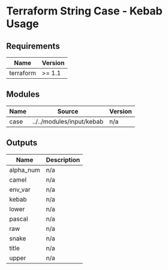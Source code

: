 # Terraform String Case - Kebab Usage

<!-- BEGIN_TF_DOCS -->
## Requirements

| Name | Version |
|------|---------|
| terraform | >= 1.1 |

## Modules

| Name | Source | Version |
|------|--------|---------|
| case | ../../modules/input/kebab | n/a |

## Outputs

| Name | Description |
|------|-------------|
| alpha\_num | n/a |
| camel | n/a |
| env\_var | n/a |
| kebab | n/a |
| lower | n/a |
| pascal | n/a |
| raw | n/a |
| snake | n/a |
| title | n/a |
| upper | n/a |
<!-- END_TF_DOCS -->
